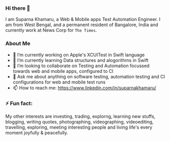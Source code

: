 ### Hi there 👋
I am Suparna Khamaru, a Web & Mobile apps Test Automation Engineer. I am from West Bengal, and a permanent resident of Bangalore, India and currently work at News Corp for `The Times`. 

### About Me
- 🔭 I’m currently working on Apple's XCUITest in Swift language
- 🌱 I’m currently learning Data structures and alogorithms in Swift 
- 👯 I’m looking to collaborate on Testing and Automation focussed towards web and mobile apps, configured to CI
- 💬 Ask me about anything on software testing, automation testing and CI configurations for web and mobile test runs
- 📫 How to reach me: https://www.linkedin.com/in/suparnakhamaru/

### ⚡ Fun fact: 
My other interests are investing, trading, explorng, learning new stuffs, blogging, writing quotes, photographing, videographing, videoediting, travelling, exploring, meeting interesting people and living life's every moment joyfully & peacefully. 


<!--
//You can find me on [![Instagram][1.2]][1], or on [![LinkedIn][3.2]][3].

[1.2]: http://i.imgur.com/wWzX9uB.png (twitter icon without padding)
[2.2]: https://raw.githubusercontent.com/MartinHeinz/MartinHeinz/master/linkedin-3-16.png (LinkedIn icon without padding)

[1]: https://twitter.com/Martin_Heinz_
[2]: https://www.linkedin.com/in/heinz-martin/

**suparna-khamaru/suparna-khamaru** is a ✨ _special_ ✨ repository because its `README.md` (this file) appears on your GitHub profile.

Here are some ideas to get you started:

- 🔭 I’m currently working on ...
- 🌱 I’m currently learning ...
- 👯 I’m looking to collaborate on ...
- 🤔 I’m looking for help with ...
- 💬 Ask me about ...
- 📫 How to reach me: ...
- 😄 Pronouns: ...
- ⚡ Fun fact: ...
-->
